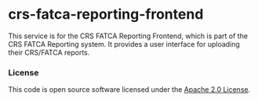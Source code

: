 
# crs-fatca-reporting-frontend

This service is for the CRS FATCA Reporting Frontend, which is part of the CRS FATCA Reporting system. It provides a user interface for uploading their CRS/FATCA reports.
### License

This code is open source software licensed under the [Apache 2.0 License]("http://www.apache.org/licenses/LICENSE-2.0.html").